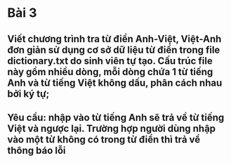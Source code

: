 # Bài 3
## Viết chương trình tra từ điển Anh-Việt, Việt-Anh đơn giản sử dụng cơ sở dữ liệu từ điển trong file dictionary.txt do sinh viên tự tạo. Cấu trúc file này gồm nhiều dòng, mỗi dòng chứa 1 từ tiếng Anh và từ tiếng Việt không dấu, phân cách nhau bởi ký tự;
## Yêu cầu: nhập vào từ tiếng Anh sẽ trả về từ tiếng Việt và ngược lại. Trường hợp người dùng nhập vào một từ không có trong từ điển thì trả về thông báo lỗi